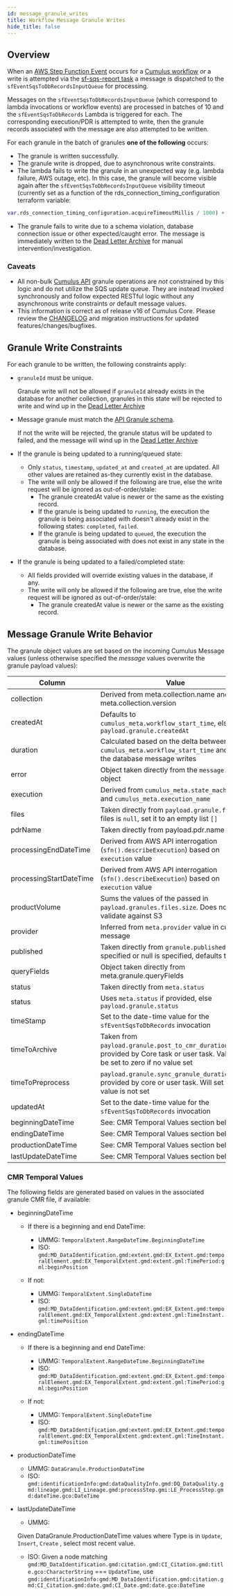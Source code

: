 ```yaml
---
id: message_granule_writes
title: Workflow Message Granule Writes
hide_title: false
---
```


## Overview

When an [AWS Step Function Event](https://docs.aws.amazon.com/step-functions/latest/dg/cw-events.html) occurs for a [Cumulus workflow](https://nasa.github.io/cumulus/docs/next/workflows/) *or* a write is attempted via the [sf-sqs-report task](https://github.com/nasa/cumulus/tree/master/tasks/sf-sqs-report) a message is dispatched to the `sfEventSqsToDbRecordsInputQueue` for processing.

Messages on the `sfEventSqsToDbRecordsInputQueue` (which correspond to lambda invocations or workflow events) are processed in batches of 10 and the `sfEventSqsToDbRecords` Lambda is triggered for each. The corresponding execution/PDR is attempted to write, then the granule records associated with the message are also attempted to be written.

For each granule in the batch of granules **one of the following** occurs:

- The granule is written successfully.
- The granule write is dropped, due to asynchronous write constraints.
- The lambda fails to write the granule in an unexpected way (e.g. lambda failure, AWS outage, etc).   In this case, the granule will become visible again after the `sfEventSqsToDbRecordsInputQueue` visibility timeout (currently set as a function of the rds_connection_timing_configuration terraform variable:

```terraform
var.rds_connection_timing_configuration.acquireTimeoutMillis / 1000) + 60
```

- The granule fails to write due to a schema violation, database connection issue or other expected/caught error.    The message is immediately written to the [Dead Letter Archive](https://nasa.github.io/cumulus/docs/features/dead_letter_archive/) for manual intervention/investigation.

### Caveats

- All non-bulk [Cumulus API](https://nasa.github.io/cumulus-api/) granule operations are *not* constrained by this logic and do not utilize the SQS update queue.  They are instead invoked synchronously and follow expected RESTful logic without any asynchronous write constraints *or* default message values.
- This information is correct as of release v16 of Cumulus Core.   Please review the [CHANGELOG](https://github.com/nasa/cumulus/blob/master/CHANGELOG.md) and migration instructions for updated features/changes/bugfixes.

## Granule Write Constraints

For each granule to be written, the following constraints apply:

- `granuleId` must be unique.

  Granule write will not be allowed if `granuleId` already exists in the database for another collection, granules in this state will be rejected to write and wind up in the [Dead Letter Archive](https://nasa.github.io/cumulus/docs/features/dead_letter_archive/)

- Message granule must match the [API Granule schema](https://github.com/nasa/cumulus/blob/master/packages/api/lib/schemas.js).

  If not the write will be rejected, the granule status will be updated to failed, and the message will wind up in the [Dead Letter Archive](https://nasa.github.io/cumulus/docs/features/dead_letter_archive/)

- If the granule is being updated to a running/queued state:
  - Only `status`, `timestamp`, `updated_at` and `created_at` are updated.   All other values are retained as-they currently exist in the database.
  - The write will only be allowed if the following are true, else the write request will be ignored as out-of-order/stale:
    - The granule createdAt value is newer or the same as the existing record.
    - If the granule is being updated to `running`, the execution the granule is being associated with doesn’t already exist in the following states: `completed`, `failed`.
    - If the granule is being updated to `queued`, the execution the granule is being associated with does not exist in any state in the database.

- If the granule is being updated to a failed/completed state:
  - All fields provided will override existing values in the database, if any.
  - The write will only be allowed if the following are true, else the write request will be ignored as out-of-order/stale:
    - The granule createdAt value is newer or the same as the existing record.

## Message Granule Write Behavior

The granule object values are set based on the incoming Cumulus Message values (unless otherwise specified the *message* values overwrite the granule payload values):

| Column      | Value |
| ----------- | ----------- |
| collection | Derived from meta.collection.name and meta.collection.version |
| createdAt | Defaults to `cumulus_meta.workflow_start_time`, else `payload.granule.createdAt` |
| duration | Calculated based on the delta between `cumulus_meta.workflow_start_time` and when the database message writes |
| error | Object taken directly from the `message.error` object |
| execution  | Derived from `cumulus_meta.state_machine` and `cumulus_meta.execution_name` |
| files | Taken directly from `payload.granule.files`.   If files is `null`, set it to an empty list `[]` |
| pdrName | Taken directly from payload.pdr.name |
| processingEndDateTime | Derived from AWS API interrogation (`sfn().describeExecution`)  based on `execution` value |
| processingStartDateTime | Derived from AWS API interrogation (`sfn().describeExecution`)  based on `execution` value |
| productVolume | Sums the values of the passed in `payload.granules.files.size`.   Does not validate against S3 |
| provider | Inferred from `meta.provider` value in cumulus message |
| published | Taken directly from `granule.published`, if not specified or null is specified, defaults to `false` |
| queryFields | Object taken directly from meta.granule.queryFields |
| status | Taken directly from `meta.status` |
| status | Uses `meta.status` if provided, else `payload.granule.status` |
| timeStamp | Set to the date-time value for the `sfEventSqsToDbRecords` invocation |
| timeToArchive | Taken from `payload.granule.post_to_cmr_duration`/1000, provided by Core task or user task.  Value will be set to zero if no value set |
| timeToPreprocess | `payload.granule.sync_granule_duration`, provided by core or user task. Will set to 0 if value is not set |
| updatedAt | Set to the date-time value for the `sfEventSqsToDbRecords` invocation |
| beginningDateTime | See: CMR Temporal Values section below |
| endingDateTime | See: CMR Temporal Values section below |
| productionDateTime | See: CMR Temporal Values section below |
| lastUpdateDateTime | See: CMR Temporal Values section below |

### CMR Temporal Values

The following fields are generated based on values in the associated granule CMR file, if available:

- beginningDateTime
  - If there is a beginning and end DateTime:

    - UMMG: `TemporalExtent.RangeDateTime.BeginningDateTime`
    - ISO: `gmd:MD_DataIdentification.gmd:extent.gmd:EX_Extent.gmd:temporalElement.gmd:EX_TemporalExtent.gmd:extent.gml:TimePeriod:gml:beginPosition`
  - If not:
    - UMMG: `TemporalExtent.SingleDateTime`
    - ISO: `gmd:MD_DataIdentification.gmd:extent.gmd:EX_Extent.gmd:temporalElement.gmd:EX_TemporalExtent.gmd:extent.gml:TimeInstant.gml:timePosition`

- endingDateTime
  - If there is a beginning and end DateTime:

    - UMMG: `TemporalExtent.RangeDateTime.BeginningDateTime`
    - ISO: `gmd:MD_DataIdentification.gmd:extent.gmd:EX_Extent.gmd:temporalElement.gmd:EX_TemporalExtent.gmd:extent.gml:TimePeriod:gml:beginPosition`
  - If not:
    - UMMG: `TemporalExtent.SingleDateTime`
    - ISO: `gmd:MD_DataIdentification.gmd:extent.gmd:EX_Extent.gmd:temporalElement.gmd:EX_TemporalExtent.gmd:extent.gml:TimeInstant.gml:timePosition`

- productionDateTime
  - UMMG: `DataGranule.ProductionDateTime`
  - ISO: `gmd:identificationInfo:gmd:dataQualityInfo.gmd:DQ_DataQuality.gmd:lineage.gmd:LI_Lineage.gmd:processStep.gmi:LE_ProcessStep.gmd:dateTime.gco:DateTime`

- lastUpdateDateTime
  - UMMG:

  Given DataGranule.ProductionDateTime values where Type is in `Update`, `Insert`, `Create` , select most recent value.

  - ISO: Given a node matching `gmd:MD_DataIdentification.gmd:citation.gmd:CI_Citation.gmd:title.gco:CharacterString` === `UpdateTime`, use `gmd:identificationInfo:gmd:MD_DataIdentification.gmd:citation.gmd:CI_Citation.gmd:date.gmd:CI_Date.gmd:date.gco:DateTime`